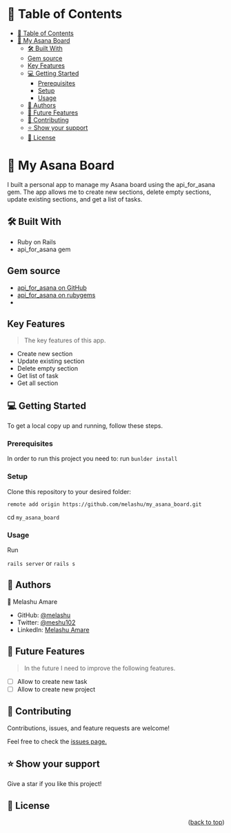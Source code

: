 
<a name="readme-top"></a>


# 📗 Table of Contents

- [📗 Table of Contents](#-table-of-contents)
- [📖 My Asana Board ](#-my-asana-board-)
  - [🛠 Built With ](#-built-with-)
  - [Gem source](#gem-source)
  - [Key Features ](#key-features-)
  - [💻 Getting Started ](#-getting-started-)
    - [Prerequisites](#prerequisites)
    - [Setup](#setup)
    - [Usage](#usage)
  - [👥 Authors ](#-authors-)
  - [🔭 Future Features ](#-future-features-)
  - [🤝 Contributing ](#-contributing-)
  - [⭐️ Show your support ](#️-show-your-support-)
  - [📝 License ](#-license-)

# 📖 My Asana Board <a name="about-project"></a>

I built a personal app to manage my Asana board using the api_for_asana gem. The app allows me to create new sections, delete empty sections, update existing sections, and get a list of tasks.
 
## 🛠 Built With <a name="built-with"></a>

- Ruby on Rails
- api_for_asana gem
  
## Gem source 

- [api_for_asana on GitHub](https://github.com/melashu/api_for_asana)
- [api_for_asana on rubygems](https://rubygems.org/gems/api_for_asana)
- 
## Key Features <a name="key-features"></a>

> The key features of this app.

- Create new section
- Update existing section 
- Delete empty section 
- Get list of task 
- Get all section 


## 💻 Getting Started <a name="getting-started"></a>

To get a local copy up and running, follow these steps.

### Prerequisites

In order to run this project you need to:
run `bunlder install`

### Setup

Clone this repository to your desired folder:

`remote add origin https://github.com/melashu/my_asana_board.git`

cd `my_asana_board`

### Usage

Run 

`rails server` or `rails s`

## 👥 Authors <a name="authors"></a>
 👤 Melashu Amare

- GitHub: [@melashu](https://github.com/melashu)
- Twitter: [@meshu102](https://twitter.com/meshu102)
- LinkedIn: [Melashu Amare](https://www.linkedin.com/in/melashu-amare/)

## 🔭 Future Features <a name="future-features"></a>

> In the future I need to improve the following features.

- [ ] Allow to create new task  
- [ ] Allow to create new project 

## 🤝 Contributing <a name="contributing"></a>

Contributions, issues, and feature requests are welcome!

Feel free to check the [issues page.](https://github.com/melashu/my_asana_board/issues)

## ⭐️ Show your support <a name="support"></a>

Give a star if you like this project!

## 📝 License <a name="license"></a>

<p align="right">(<a href="#readme-top">back to top</a>)</p>
